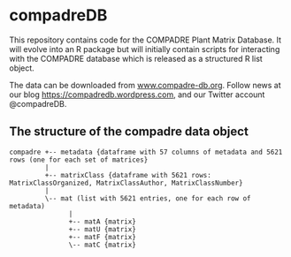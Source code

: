 compadreDB
==========

This repository contains code for the COMPADRE Plant Matrix Database.
It will evolve into an R package but will initially contain scripts for interacting with the COMPADRE database which is released as a structured R list object.

The data can be downloaded from www.compadre-db.org.
Follow news at our blog https://compadredb.wordpress.com, and our Twitter account @compadreDB.


The structure of the compadre data object
-----------------------------------------
    compadre +-- metadata {dataframe with 57 columns of metadata and 5621 rows (one for each set of matrices}
             |
             +-- matrixClass {dataframe with 5621 rows: MatrixClassOrganized, MatrixClassAuthor, MatrixClassNumber}
             |
             \-- mat (list with 5621 entries, one for each row of metadata)
                   |
                   +-- matA {matrix}
                   +-- matU {matrix}
                   +-- matF {matrix}
                   \-- matC {matrix}




